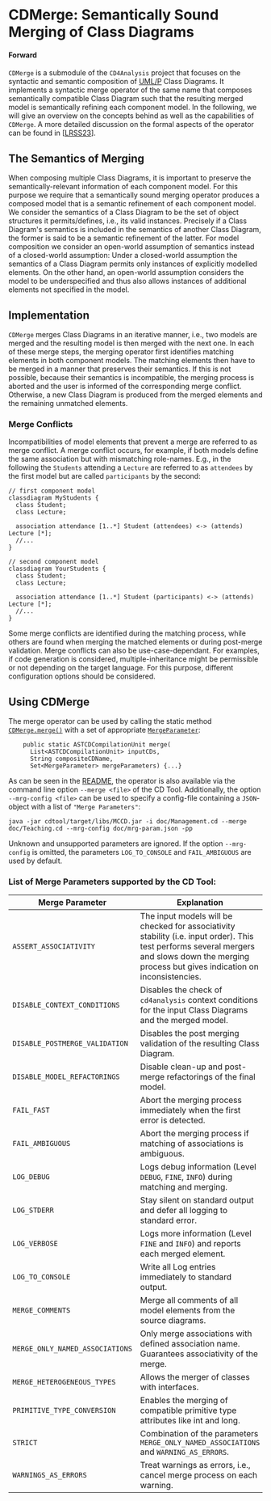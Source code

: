 <!-- (c) https://github.com/MontiCore/monticore -->

<!-- Alpha-version: This is intended to become a MontiCore stable explanation. -->

<!-- Relevant Publications -->
[UML/P]: https://mbse.se-rwth.de/
[LRSS23]: https://www.se-rwth.de/publications/CDMerge-Semantically-Sound-Merging-of-Class-Diagrams-for-Software-Component-Integration.pdf

<!-- Other Links -->
[README]: ../README.md/#step-9-merging-two-class-diagrams

# CDMerge: Semantically Sound Merging of Class Diagrams

#### Forward
`CDMerge` is a submodule of the `CD4Analysis` project that focuses on the 
syntactic and semantic composition of [UML/P] Class Diagrams.
It implements a syntactic merge operator of the same name that composes 
semantically compatible Class Diagram such that the resulting merged model is
semantically refining each component model.
In the following, we will give an overview on the concepts behind as well as the
capabilities of `CDMerge`.
A more detailed discussion on the formal aspects of the operator can be found in 
[[LRSS23]].

## The Semantics of Merging

When composing multiple Class Diagrams, it is important to preserve the
semantically-relevant information of each component model.
For this purpose we require that a semantically sound merging operator produces
a composed model that is a semantic refinement of each component model.
We consider the semantics of a Class Diagram to be the set of object structures
it permits/defines, i.e., its valid instances.
Precisely if a Class Diagram's semantics is included in the semantics of another
Class Diagram, the former is said to be a semantic refinement of the latter.
For model composition we consider an open-world assumption of semantics instead
of a closed-world assumption:
Under a closed-world assumption the semantics of a Class Diagram permits only
instances of explicitly modelled elements. On the other hand, an open-world
assumption considers the model to be underspecified and thus also allows
instances of additional elements not specified in the model.

## Implementation

`CDMerge` merges Class Diagrams in an iterative manner, i.e., two models are 
merged and the resulting model is then merged with the next one.
In each of these merge steps, the merging operator first identifies matching
elements in both component models. The matching elements then have to be merged in a manner that preserves their 
semantics. If this is not possible, because their semantics is 
incompatible, the merging process is aborted and the user is informed of the 
corresponding merge conflict. Otherwise, a new Class Diagram is produced from 
the merged elements and the remaining unmatched elements.

### Merge Conflicts

Incompatibilities of model elements that prevent a merge are referred to as
merge conflict. A merge conflict occurs, for example, if both models define the 
same association but with mismatching role-names. E.g., in the following the 
`Students` attending a `Lecture` are referred to as `attendees` by the first
model but are called `participants` by the second:

```
// first component model
classdiagram MyStudents {
  class Student;
  class Lecture;
  
  association attendance [1..*] Student (attendees) <-> (attends) Lecture [*];
  //...
}

// second component model
classdiagram YourStudents {
  class Student;
  class Lecture;
  
  association attendance [1..*] Student (participants) <-> (attends) Lecture [*];
  //...
}
```

Some merge conflicts are identified during the matching process, while others
are found when merging the matched elements or during post-merge validation.
Merge conflicts can also be use-case-dependant. For examples, if code generation
is considered, multiple-inheritance might be permissible or not depending on the
target language.
For this purpose, different configuration options should be considered.

## Using CDMerge

The merge operator can be used by calling the static method 
[`CDMerge.merge()`](src/main/java/de/monticore/cdmerge/CDMerge.java)
with a set of appropriate
[`MergeParameter`](src/main/java/de/monticore/cdmerge/config/MergeParameter.java):

```
    public static ASTCDCompilationUnit merge(
      List<ASTCDCompilationUnit> inputCDs,
      String compositeCDName,
      Set<MergeParameter> mergeParameters) {...}
```

As can be seen in the [README], the operator is also available via the command 
line option `--merge <file>` of the CD Tool.
Additionally, the option `--mrg-config <file>` can be used to specify a 
config-file containing a `JSON`-object with a list of `"Merge Parameters"`:

```
java -jar cdtool/target/libs/MCCD.jar -i doc/Management.cd --merge doc/Teaching.cd --mrg-config doc/mrg-param.json -pp
```

Unknown and unsupported parameters are ignored. If the option `--mrg-config` is omitted, the parameters 
`LOG_TO_CONSOLE` and `FAIL_AMBIGUOUS` are used by default.


### List of Merge Parameters supported by the CD Tool:

| Merge Parameter                 | Explanation                                                                                                                                                                                     |
|---------------------------------|-------------------------------------------------------------------------------------------------------------------------------------------------------------------------------------------------|
| `ASSERT_ASSOCIATIVITY`          | The input models will be checked for associativity stability (i.e. input order). This test performs several mergers and slows down the merging process but gives indication on inconsistencies. |
| `DISABLE_CONTEXT_CONDITIONS`    | Disables the check of `cd4analysis` context conditions for the input Class Diagrams and the merged model.                                                                                       |
| `DISABLE_POSTMERGE_VALIDATION`  | Disables the post merging validation of the resulting Class Diagram.                                                                                                                            |
| `DISABLE_MODEL_REFACTORINGS`    | Disable clean-up and post-merge refactorings of the final model.                                                                                                                                |
| `FAIL_FAST`                     | Abort the merging process immediately when the first error is detected.                                                                                                                         |
| `FAIL_AMBIGUOUS`                | Abort the merging process if matching of associations is ambiguous.                                                                                                                             |
| `LOG_DEBUG`                     | Logs debug information (Level `DEBUG`, `FINE`, `INFO`) during matching and merging.                                                                                                             |
| `LOG_STDERR`                    | Stay silent on standard output and defer all logging to standard error.                                                                                                                         |
| `LOG_VERBOSE`                   | Logs more information (Level `FINE` and `INFO`) and reports each merged element.                                                                                                                |
| `LOG_TO_CONSOLE`                | Write all Log entries immediately to standard output.                                                                                                                                           |
| `MERGE_COMMENTS`                | Merge all comments of all model elements from the source diagrams.                                                                                                                              |
| `MERGE_ONLY_NAMED_ASSOCIATIONS` | Only merge associations with defined association name. Guarantees associativity of the merge.                                                                                                   |
| `MERGE_HETEROGENEOUS_TYPES`     | Allows the merger of classes with interfaces.                                                                                                                                                   |
| `PRIMITIVE_TYPE_CONVERSION`     | Enables the merging of compatible primitive type attributes like int and long.                                                                                                                  |
| `STRICT`                        | Combination of the parameters `MERGE_ONLY_NAMED_ASSOCIATIONS` and `WARNING_AS_ERRORS`.                                                                                                          |
| `WARNINGS_AS_ERRORS`            | Treat warnings as errors, i.e., cancel merge process on each warning.                                                                                                                           |
